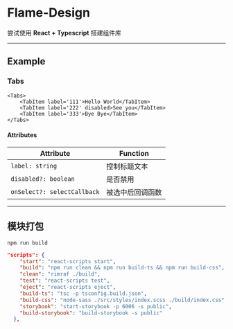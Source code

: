 # Flame-Design
尝试使用 **React + Typescript** 搭建组件库

---
## Example
### Tabs
```tsx
<Tabs>
    <TabItem label='111'>Hello World</TabItem>
    <TabItem label='222' disabled>See you</TabItem>
    <TabItem label='333'>Bye Bye</TabItem>
</Tabs>
```
#### Attributes
| Attribute                 | Function         |
| ------------------------- | ---------------- |
| `label: string`             | 控制标题文本     |
| `disabled?: boolean`        | 是否禁用         |
| `onSelect?: selectCallback` | 被选中后回调函数 |
---

## 模块打包
`npm run build`

```json
"scripts": {
    "start": "react-scripts start",
    "build": "npm run clean && npm run build-ts && npm run build-css",
    "clean": "rimraf ./build",
    "test": "react-scripts test",
    "eject": "react-scripts eject",
    "build-ts": "tsc -p tsconfig.build.json",
    "build-css": "node-sass ./src/styles/index.scss ./build/index.css",
    "storybook": "start-storybook -p 6006 -s public",
    "build-storybook": "build-storybook -s public"
  },
```
